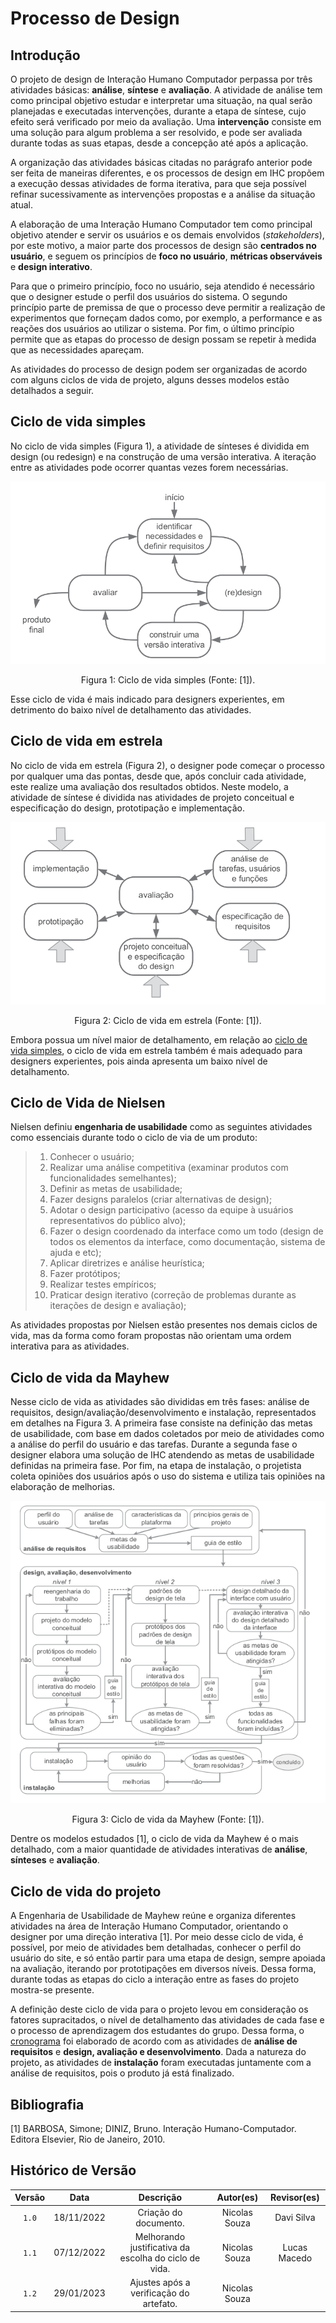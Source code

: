 # Processo de Design

## Introdução

O projeto de design de Interação Humano Computador perpassa por três atividades básicas: **análise**, **síntese** e **avaliação**. A atividade de análise tem como principal objetivo estudar e interpretar uma situação, na qual serão planejadas e executadas intervenções, durante a etapa de síntese, cujo efeito será verificado por meio da avaliação. Uma **intervenção** consiste em uma solução para algum problema a ser resolvido, e pode ser avaliada durante todas as suas etapas, desde a concepção até após a aplicação.

A organização das atividades básicas citadas no parágrafo anterior pode ser feita de maneiras diferentes, e os processos de design em IHC propõem a execução dessas atividades de forma iterativa, para que seja possível refinar sucessivamente as intervenções propostas e a análise da situação atual.

A elaboração de uma Interação Humano Computador tem como principal objetivo atender e servir os usuários e os demais envolvidos (_stakeholders_), por este motivo, a maior parte dos processos de design são **centrados no usuário**, e seguem os princípios de **foco no usuário**, **métricas observáveis** e **design interativo**.

Para que o primeiro princípio, foco no usuário, seja atendido é necessário que o designer estude o perfil dos usuários do sistema. O segundo princípio parte de premissa de que o processo deve permitir a realização de experimentos que forneçam dados como, por exemplo, a performance e as reações dos usuários ao utilizar o sistema. Por fim, o último princípio permite que as etapas do processo de design possam se repetir à medida que as necessidades apareçam.

As atividades do processo de design podem ser organizadas de acordo com alguns ciclos de vida de projeto, alguns desses modelos estão detalhados a seguir.

## Ciclo de vida simples

No ciclo de vida simples (Figura 1), a atividade de sínteses é dividida em design (ou redesign) e na construção de uma versão interativa. A iteração entre as atividades pode ocorrer quantas vezes forem necessárias.

![Ciclo de vida Simples](../img/planejamento/processo_de_design/ciclo-de-vida-simples.png)

<div style="text-align: center">
<p> Figura 1: Ciclo de vida simples (Fonte: [1]).</p>
</div>

Esse ciclo de vida é mais indicado para designers experientes, em detrimento do baixo nível de detalhamento das atividades.

## Ciclo de vida em estrela

No ciclo de vida em estrela (Figura 2), o designer pode começar o processo por qualquer uma das pontas, desde que, após concluir cada atividade, este realize uma avaliação dos resultados obtidos. Neste modelo, a atividade de síntese é dividida nas atividades de projeto conceitual e especificação do design, prototipação e implementação.

![Ciclo de vida em Estrela](../img/planejamento/processo_de_design/ciclo-de-vida-em-estrela.png)

<div style="text-align: center">
<p> Figura 2: Ciclo de vida em estrela (Fonte: [1]).</p>
</div>

Embora possua um nível maior de detalhamento, em relação ao [ciclo de vida simples](#ciclo-de-vida-simples), o ciclo de vida em estrela também é mais adequado para designers experientes, pois ainda apresenta um baixo nível de detalhamento.

## Ciclo de Vida de Nielsen

Nielsen definiu **engenharia de usabilidade** como as seguintes atividades como essenciais durante todo o ciclo de via de um produto:

> 1. Conhecer o usuário;
> 2. Realizar uma análise competitiva (examinar produtos com funcionalidades semelhantes);
> 3. Definir as metas de usabilidade;
> 4. Fazer designs paralelos (criar alternativas de design);
> 5. Adotar o design participativo (acesso da equipe à usuários representativos do público alvo);
> 6. Fazer o design coordenado da interface como um todo (design de todos os elementos da interface, como documentação, sistema de ajuda e etc);
> 7. Aplicar diretrizes e análise heurística;
> 8. Fazer protótipos;
> 9. Realizar testes empíricos;
> 10. Praticar design iterativo (correção de problemas durante as iterações de design e avaliação);

As atividades propostas por Nielsen estão presentes nos demais ciclos de vida, mas da forma como foram propostas não orientam uma ordem interativa para as atividades.

## Ciclo de vida da Mayhew

Nesse ciclo de vida as atividades são divididas em três fases: análise de requisitos, design/avaliação/desenvolvimento e instalação, representados em detalhes na Figura 3. A primeira fase consiste na definição das metas de usabilidade, com base em dados coletados por meio de atividades como a análise do perfil do usuário e das tarefas. Durante a segunda fase o designer elabora uma solução de IHC atendendo as metas de usabilidade definidas na primeira fase. Por fim, na etapa de instalação, o projetista coleta opiniões dos usuários após o uso do sistema e utiliza tais opiniões na elaboração de melhorias.

![Ciclo de vida Mayhew](../img/planejamento/processo_de_design/ciclo-de-vida-mayhew.png)

<div style="text-align: center">
<p> Figura 3: Ciclo de vida da Mayhew (Fonte: [1]).</p>
</div>

Dentre os modelos estudados [1], o ciclo de vida da Mayhew é o mais detalhado, com a maior quantidade de atividades interativas de **análise**, **sínteses** e **avaliação**.

## Ciclo de vida do projeto

A Engenharia de Usabilidade de Mayhew reúne e organiza diferentes atividades na área de Interação Humano Computador, orientando o designer por uma direção interativa [1]. Por meio desse ciclo de vida, é possível, por meio de atividades bem detalhadas, conhecer o perfil do usuário do site, e só então partir para uma etapa de design, sempre apoiada na avaliação, iterando por prototipações em diversos níveis. Dessa forma, durante todas as etapas do ciclo a interação entre as fases do projeto mostra-se presente.

A definição deste ciclo de vida para o projeto levou em consideração os fatores supracitados, o nível de detalhamento das atividades de cada fase e o processo de aprendizagem dos estudantes do grupo. Dessa forma, o [cronograma](cronograma.md) foi elaborado de acordo com as atividades de **análise de requisitos** e **design, avaliação e desenvolvimento**. Dada a natureza do projeto, as atividades de **instalação** foram executadas juntamente com a análise de requisitos, pois o produto já está finalizado.

## Bibliografia

[1] BARBOSA, Simone; DINIZ, Bruno. Interação Humano-Computador. Editora Elsevier, Rio de Janeiro, 2010.

## Histórico de Versão

| Versão   | Data       | Descrição            |  Autor(es)       | Revisor(es)          |
| :------: | :--------: |:-------------------: | :-----------: | :-----:          |
| `1.0`    | 18/11/2022 | Criação do documento. | Nicolas Souza | Davi Silva |
| `1.1`    | 07/12/2022 | Melhorando justificativa da escolha do ciclo de vida. | Nicolas Souza | Lucas Macedo |
| `1.2`    | 29/01/2023 | Ajustes após a verificação do artefato. | Nicolas Souza |
